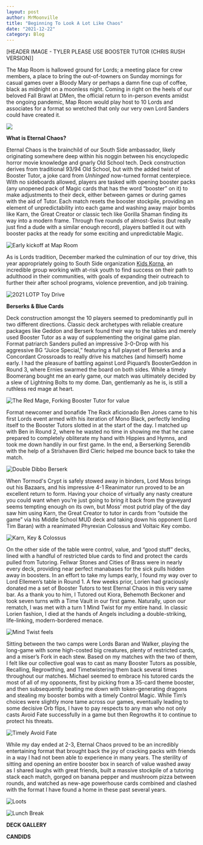 ```yaml
---
layout: post
author: MrMoonville
title: "Beginning To Look A Lot Like Chaos"
date: "2021-12-22"
category: Blog
---
```


[HEADER IMAGE - TYLER PLEASE USE BOOSTER TUTOR (CHRIS RUSH VERSION)]

The Map Room is hallowed ground for Lords; a meeting place for crew members, a place to bring the out-of-towners on Sunday mornings for casual games over a Bloody Mary or perhaps a damn fine cup of coffee, black as midnight on a moonless night. Coming in right on the heels of our beloved Fall Brawl at DMen, the official return to in-person events amidst the ongoing pandemic, Map Room would play host to 10 Lords and associates for a format so wretched that only our very own Lord Sanders could have created it.

![](/assets/images/christmaschaos/thearm.png)

**What is Eternal Chaos?**

Eternal Chaos is the brainchild of our South Side ambassador, likely originating somewhere deep within his noggin between his encyclopedic horror movie knowledge and gnarly Old School tech. Deck construction derives from traditional 93/94 Old School, but with the added twist of Booster Tutor, a joke card from *Unhinged* now-turned format centerpiece. With no sideboards allowed, players are tasked with opening booster packs (any unopened pack of Magic cards that has the word “booster” on it) to make adjustments to their deck, either between games or during games with the aid of Tutor. Each match resets the booster stockpile, providing an element of unpredictability into each game and washing away major bombs like Karn, the Great Creator or classic tech like Gorilla Shaman finding its way into a modern frame. Through five rounds of almost-Swiss (but really just find a dude with a similar enough record), players battled it out with booster packs at the ready for some exciting and unpredictable Magic.

![Early kickoff at Map Room](/assets/images/christmaschaos/roundone.jpg)

As is Lords tradition, December marked the culmination of our toy drive, this year appropriately going to South Side organization [Kids Korna](http://www.thekidzkorna.com/), an incredible group working with at-risk youth to find success on their path to adulthood in their communities, with goals of expanding their outreach to further their after school programs, violence prevention, and job training.

![2021 LOTP Toy Drive](/assets/images/christmaschaos/toyhaul.jpg)

**Berserks & Blue Cards**

Deck construction amongst the 10 players seemed to predominantly pull in two different directions. Classic deck archetypes with reliable creature packages like Geddon and Berserk found their way to the tables and merely used Booster Tutor as a way of supplementing the original game plan. Format patriarch Sanders pulled an impressive 3-0-Drop with his aggressive BG “Juice Special,” featuring a full playset of Berserks and a Concordant Crossroads to really drive his matches (and himself) home early. I had the pleasure of battling against Lord Piquard’s BoosterGeddon in Round 3, where Ernies swarmed the board on both sides. While a timely Boomerang bought me an early game, our match was ultimately decided by a slew of Lightning Bolts to my dome. Dan, gentlemanly as he is, is still a ruthless red mage at heart.

![The Red Mage, Forking Booster Tutor for value](/assets/images/christmaschaos/fork.jpg)

Format newcomer and bonafide The Rack aficionado Ben Jones came to his first Lords event armed with his iteration of Mono Black, perfectly lending itself to the Booster Tutors slotted in at the start of the day. I matched up with Ben in Round 2, where he wasted no time in showing me that he came prepared to completely obliterate my hand with Hippies and Hymns, and took me down handily in our first game. In the end, a Berserking Serendib with the help of a Strixhaven Bird Cleric helped me bounce back to take the match.

![Double Dibbo Berserk](/assets/images/christmaschaos/doubleberserk.jpg)

When Tormod's Crypt is safely stowed away in binders, Lord Moss brings out his Bazaars, and his impressive 4-1 Reanimator run proved to be an excellent return to form. Having your choice of virtually any nasty creature you could want when you’re just going to bring it back from the graveyard seems tempting enough on its own, but Moss’ most putrid play of the day saw him using Karn, the Great Creator to tutor in cards from “outside the game” via his Middle School MUD deck and taking down his opponent (Lord Tim Baran) with a reanimated Phyrexian Colossus and Voltaic Key combo.

![Karn, Key & Colossus](/assets/images/christmaschaos/colossus.jpg)

On the other side of the table were control, value, and “good stuff” decks, lined with a handful of restricted blue cards to find and protect the cards pulled from Tutoring. Fellwar Stones and Cities of Brass were in nearly every deck, providing near perfect manabases for the sick pulls hidden away in boosters. In an effort to take my lumps early, I found my way over to Lord Ellemen’s table in Round 1. A few weeks prior, Lorien had graciously donated me a set of Booster Tutors to test Eternal Chaos in this very same bar. As a thank you to him, I Tutored out Kiora, Behemoth Beckoner and took seven turns with a Time Vault in our first game. Naturally, upon our rematch, I was met with a turn 1 Mind Twist for my entire hand. In classic Lorien fashion, I died at the hands of Angels including a double-striking, life-linking, modern-bordered menace.

![Mind Twist feels](/assets/images/christmaschaos/twisted.jpg)

Sitting between the two camps were Lords Baran and Walker, playing the long-game with some high-costed big creatures, plenty of restricted cards, and a miser’s Fork in each stew. Based on my matches with the two of them, I felt like our collective goal was to cast as many Booster Tutors as possible, Recalling, Regrowthing, and Timetwistering them back several times throughout our matches. Michael seemed to embrace his tutored cards the most of all of my opponents, first by picking from a 35-card theme booster, and then subsequently beating me down with token-generating dragons and stealing my booster bombs with a timely Control Magic. While Tim’s choices were slightly more tame across our games, eventually leading to some decisive Orb flips, I have to pay respects to any man who not only casts Avoid Fate successfully in a game but then Regrowths it to continue to protect his threats.

![Timely Avoid Fate](/assets/images/christmaschaos/baranvelasco.jpg)

While my day ended at 2-3, Eternal Chaos proved to be an incredibly entertaining format that brought back the joy of cracking packs with friends in a way I had not been able to experience in many years. The sterility of sitting and opening an entire booster box in search of value washed away as I shared laughs with great friends, built a massive stockpile of a tutoring stack each match, gorged on banana pepper and mushroom pizza between rounds, and watched as new-age powerhouse cards combined and clashed with the format I have found a home in these past several years.

![Loots](/assets/images/christmaschaos/loots.jpg)

![Lunch Break](/assets/images/christmaschaos/pizzatoys.jpg)

**DECK GALLERY**

**CANDIDS**
